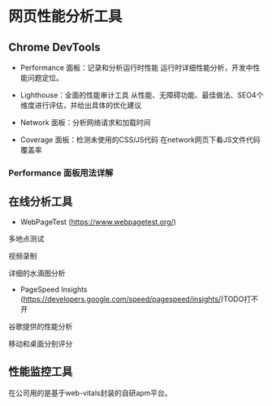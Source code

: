 # 网页性能分析工具

## Chrome DevTools

- Performance 面板：记录和分析运行时性能
运行时详细性能分析，开发中性能问题定位。

- Lighthouse：全面的性能审计工具
从性能、无障碍功能、最佳做法、SEO4个维度进行评估，并给出具体的优化建议

- Network 面板：分析网络请求和加载时间

- Coverage 面板：检测未使用的CSS/JS代码
在network网页下看JS文件代码覆盖率

### Performance 面板用法详解


## 在线分析工具

- WebPageTest (https://www.webpagetest.org/)

多地点测试

视频录制

详细的水滴图分析
- PageSpeed Insights (https://developers.google.com/speed/pagespeed/insights/)TODO打不开

谷歌提供的性能分析

移动和桌面分别评分


##  性能监控工具

在公司用的是基于web-vitals封装的自研apm平台。

